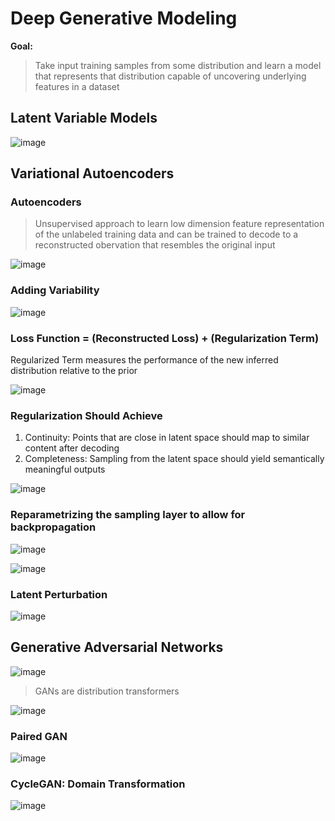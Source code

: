 # Deep Generative Modeling

**Goal:**
> Take input training samples from some distribution and learn a model that represents that distribution capable of uncovering underlying features in a dataset

## Latent Variable Models

![image](https://github.com/Alex-Zeng-UofT/MIT-Deep-Learning/assets/114100209/f3d94e45-f016-4256-9a34-0c21fcd7762c)

## Variational Autoencoders

### Autoencoders

> Unsupervised approach to learn low dimension feature representation of the unlabeled training data and can be trained to decode to a reconstructed obervation that resembles the original input

![image](https://github.com/Alex-Zeng-UofT/MIT-Deep-Learning/assets/114100209/64bdc0a4-85cb-49fc-9a5a-4510cedf7a3c)

### Adding Variability

![image](https://github.com/Alex-Zeng-UofT/MIT-Deep-Learning/assets/114100209/8b736c2c-a753-40ee-a993-64520f40046d)

### Loss Function = (Reconstructed Loss) + (Regularization Term)

Regularized Term measures the performance of the new inferred distribution relative to the prior

![image](https://github.com/Alex-Zeng-UofT/MIT-Deep-Learning/assets/114100209/69a36483-e6ca-405b-9a19-ae3ffa227231)

### Regularization Should Achieve
1. Continuity: Points that are close in latent space should map to similar content after decoding
2. Completeness: Sampling from the latent space should yield semantically meaningful outputs

![image](https://github.com/Alex-Zeng-UofT/MIT-Deep-Learning/assets/114100209/d50a4182-5f2a-465f-a434-b9cfc2fad280)

### Reparametrizing the sampling layer to allow for backpropagation

![image](https://github.com/Alex-Zeng-UofT/MIT-Deep-Learning/assets/114100209/f810a105-3596-4f14-80bc-a7985431712b)

![image](https://github.com/Alex-Zeng-UofT/MIT-Deep-Learning/assets/114100209/0cc49f7b-6396-4edb-97e4-bdbca79f818b)

### Latent Perturbation

![image](https://github.com/Alex-Zeng-UofT/MIT-Deep-Learning/assets/114100209/4c4e9e14-b213-4cf9-bf73-9572a05e781f)

## Generative Adversarial Networks

![image](https://github.com/Alex-Zeng-UofT/MIT-Deep-Learning/assets/114100209/7ebe61a4-1358-4416-8fbc-eddef3f1096e)

> GANs are distribution transformers

![image](https://github.com/Alex-Zeng-UofT/MIT-Deep-Learning/assets/114100209/83200d30-c985-4ed9-aa46-9630a05e58ce)


### Paired GAN

![image](https://github.com/Alex-Zeng-UofT/MIT-Deep-Learning/assets/114100209/404b4f44-c560-4df9-aa0f-51483834331e)

### CycleGAN: Domain Transformation

![image](https://github.com/Alex-Zeng-UofT/MIT-Deep-Learning/assets/114100209/4f9c6a8d-6da7-45ac-8f3d-d697ee5b7dfd)

